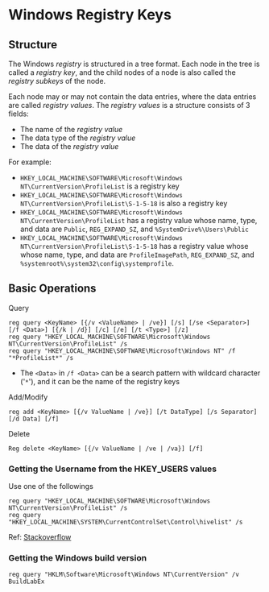 # Windows Registry Keys
## Structure  
  
The Windows _registry_ is structured in a tree format. Each node in the tree is called a _registry key_, and the child nodes of a node is also called the _registry subkeys_ of the node.  
  
Each node may or may not contain the data entries, where the data entries are called _registry values_. The _registry values_ is a structure consists of 3 fields:  
  
* The name of the _registry value_  
* The data type of the _registry value_  
* The data of the _registry value_  
  
For example:  
  
* `HKEY_LOCAL_MACHINE\SOFTWARE\Microsoft\Windows NT\CurrentVersion\ProfileList` is a registry key  
* `HKEY_LOCAL_MACHINE\SOFTWARE\Microsoft\Windows NT\CurrentVersion\ProfileList\S-1-5-18` is also a registry key  
* `HKEY_LOCAL_MACHINE\SOFTWARE\Microsoft\Windows NT\CurrentVersion\ProfileList` has a registry value whose name, type, and data are `Public`, `REG_EXPAND_SZ`, and `%SystemDrive%\Users\Public`  
* `HKEY_LOCAL_MACHINE\SOFTWARE\Microsoft\Windows NT\CurrentVersion\ProfileList\S-1-5-18` has a registry value whose whose name, type, and data are `ProfileImagePath`, `REG_EXPAND_SZ`, and `%systemroot%\system32\config\systemprofile`.  
  
## Basic Operations  
  
Query  
```  
reg query <KeyName> [{/v <ValueName> | /ve}] [/s] [/se <Separator>] [/f <Data>] [{/k | /d}] [/c] [/e] [/t <Type>] [/z]  
reg query "HKEY_LOCAL_MACHINE\SOFTWARE\Microsoft\Windows NT\CurrentVersion\ProfileList" /s  
reg query "HKEY_LOCAL_MACHINE\SOFTWARE\Microsoft\Windows NT" /f "*ProfileList*" /s  
```  
  
* The `<Data>` in `/f <Data>` can be a search pattern with wildcard character ('`*`'), and it can be the name of the registry keys  
  
Add/Modify  
```  
reg add <KeyName> [{/v ValueName | /ve}] [/t DataType] [/s Separator] [/d Data] [/f]  
```  
  
Delete  
```  
Reg delete <KeyName> [{/v ValueName | /ve | /va}] [/f]  
```  
  
  
### Getting the Username from the HKEY_USERS values  
  
Use one of the followings  
```  
reg query "HKEY_LOCAL_MACHINE\SOFTWARE\Microsoft\Windows NT\CurrentVersion\ProfileList" /s  
reg query "HKEY_LOCAL_MACHINE\SYSTEM\CurrentControlSet\Control\hivelist" /s  
```  
Ref: [Stackoverflow](https://stackoverflow.com/questions/2919286/getting-the-username-from-the-hkey-users-values)  
  
### Getting the Windows build version  
  
```  
reg query "HKLM\Software\Microsoft\Windows NT\CurrentVersion" /v BuildLabEx  
```
